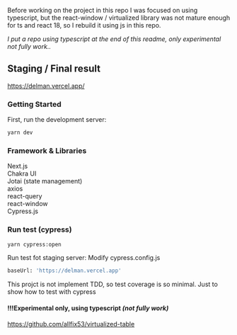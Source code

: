 Before working on the project in this repo I was focused on using typescript, but the react-window / virtualized library was not mature enough for ts and react 18, so I rebuild it using js in this repo.

_I put a repo using typescript at the end of this readme, only experimental not fully work.._

## Staging / Final result

https://delman.vercel.app/

### Getting Started

First, run the development server:

```bash
yarn dev
```

### Framework & Libraries

Next.js<br/>
Chakra UI<br/>
Jotai (state management)<br/>
axios<br/>
react-query<br/>
react-window<br/>
Cypress.js

### Run test (cypress)

```bash
yarn cypress:open
```

Run test fot staging server:
Modify cypress.config.js

```bash
baseUrl: 'https://delman.vercel.app'
```

This projct is not implement TDD, so test coverage is so minimal. Just to show how to test with cypress

#### !!!Experimental only, using typescript _(not fully work)_

https://github.com/allfix53/virtualized-table
